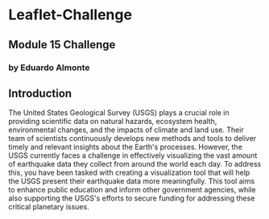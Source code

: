 # Leaflet-Challenge
## Module 15 Challenge
### by Eduardo Almonte

## Introduction

The United States Geological Survey (USGS) plays a crucial role in providing scientific data on natural hazards, ecosystem health, environmental changes, and the impacts of climate and land use. Their team of scientists continuously develops new methods and tools to deliver timely and relevant insights about the Earth's processes. However, the USGS currently faces a challenge in effectively visualizing the vast amount of earthquake data they collect from around the world each day. To address this, you have been tasked with creating a visualization tool that will help the USGS present their earthquake data more meaningfully. This tool aims to enhance public education and inform other government agencies, while also supporting the USGS's efforts to secure funding for addressing these critical planetary issues.
